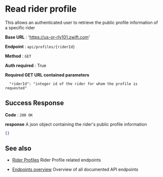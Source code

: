 # Read rider profile

This allows an authenticated user to retrieve the public profile information of a specific rider

**Base URL** : 'https://us-or-rly101.zwift.com'

**Endpoint** : `api/profiles/{riderId}`

**Method** : `GET`

**Auth required** : True

**Required GET URL contained parameters**

```
  "riderId": "integer id of the rider for whom the profile is requested"
```

## Success Response

**Code** : `200 OK`

**response**
A json object containing the rider's public profile information

```json
{}
```

## See also

- [Rider Profiles](https://github.com/strukturunion-mmw/zwift-api-documentation/blob/main/riderProfiles/endpoints_riderProfiles.md#rider-profiles) Rider Profile related endpoints

- [Endpoints overview](https://github.com/strukturunion-mmw/zwift-api-documentation/blob/main/README.md#known-endpoints) Overview of all documented API endpoints
